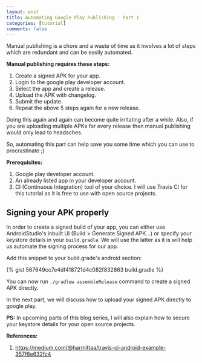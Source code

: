 ```yaml
---
layout: post
title: Automating Google Play Publishing - Part 1
categories: [tutorial]
comments: false
---
```


Manual publishing is a chore and a waste of time as it involves a lot of steps which are redundant and can be easily automated.

<!--more-->

**Manual publishing requires these steps:**

1. Create a signed APK for your app.
2. Login to the google play developer account.
3. Select the app and create a release.
4. Upload the APK with changelog.
5. Submit the update.
6. Repeat the above 5 steps again for a new release.

Doing this again and again can become quite irritating after a while. Also, if you are uploading multiple APKs for every release then manual publishing would only lead to headaches.

So, automating this part can help save you some time which you can use to procrastinate ;)

**Prerequisites:**

1. Google play developer account.
2. An already listed app in your developer account.
3. CI (Continuous Integration) tool of your choice. I will use Travis CI for this tutorial as it is free to use with open source projects.

## Signing your APK properly

In order to create a signed build of your app, you can either use AndroidStudio's inbuilt UI (Build > Generate Signed APK...) or specify your keystore details in your `build.gradle`. We will use the latter as it is will help us automate the signing process for our app.

Add this snippet to your build.grade's android section:

{% gist 567649cc7e4df418721d4c082f832863 build.gradle %}

You can now run `./gradlew assembleRelease` command to create a signed APK directly.

In the next part, we will discuss how to upload your signed APK directly to google play.

**PS:** In upcoming parts of this blog series, I will also explain how to secure your keystore details for your open source projects.

**References:**

1. <https://medium.com/@harmittaa/travis-ci-android-example-357f6e632fc4>